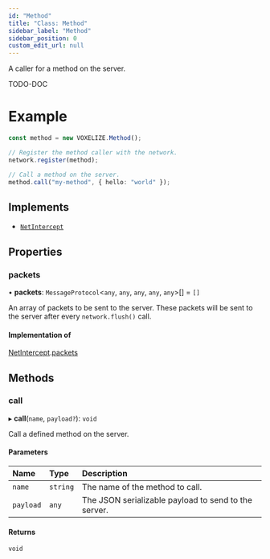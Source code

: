 ```yaml
---
id: "Method"
title: "Class: Method"
sidebar_label: "Method"
sidebar_position: 0
custom_edit_url: null
---
```


A caller for a method on the server.

TODO-DOC

# Example
```ts
const method = new VOXELIZE.Method();

// Register the method caller with the network.
network.register(method);

// Call a method on the server.
method.call("my-method", { hello: "world" });
```

## Implements

- [`NetIntercept`](../interfaces/NetIntercept.md)

## Properties

### packets

• **packets**: `MessageProtocol`\<`any`, `any`, `any`, `any`, `any`\>[] = `[]`

An array of packets to be sent to the server. These packets will be
sent to the server after every `network.flush()` call.

#### Implementation of

[NetIntercept](../interfaces/NetIntercept.md).[packets](../interfaces/NetIntercept.md#packets-8)

## Methods

### call

▸ **call**(`name`, `payload?`): `void`

Call a defined method on the server.

#### Parameters

| Name | Type | Description |
| :------ | :------ | :------ |
| `name` | `string` | The name of the method to call. |
| `payload` | `any` | The JSON serializable payload to send to the server. |

#### Returns

`void`
